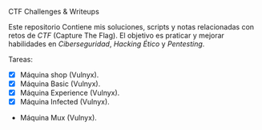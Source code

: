 CTF Challenges  & Writeups

Este repositorio Contiene mis soluciones, scripts y notas relacionadas con retos de *CTF* (Capture The Flag). El objetivo es praticar y mejorar habilidades en *Ciberseguridad*, *Hacking Ético* y *Pentesting*.

Tareas:
- [x] Máquina shop (Vulnyx).
- [x] Máquina Basic (Vulnyx).
- [x] Máquina Experience (Vulnyx).
- [x] Máquina Infected (Vulnyx).
- Máquina Mux (Vulnyx).
